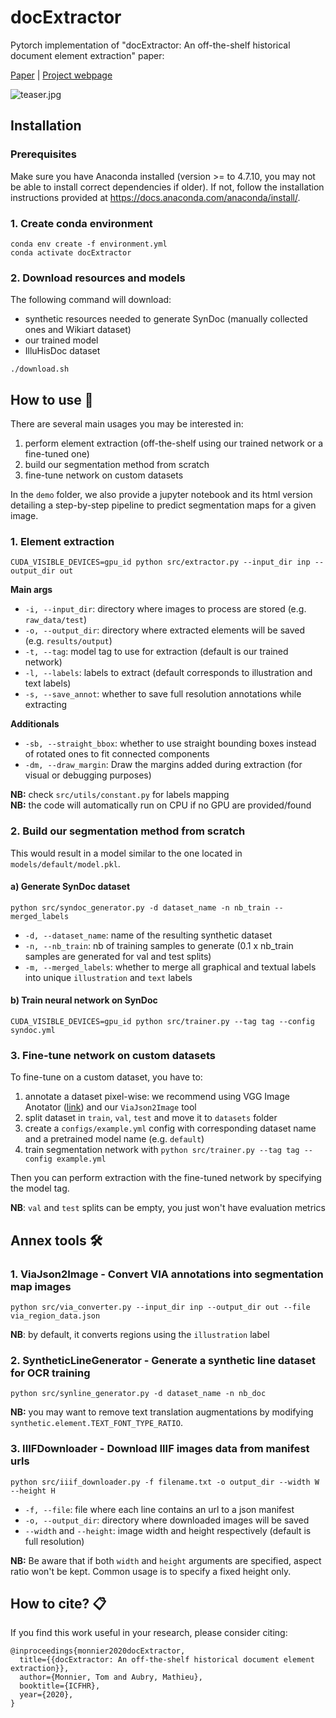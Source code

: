 # docExtractor

Pytorch implementation of "docExtractor: An off-the-shelf historical document element 
extraction" paper:

[Paper](http://imagine.enpc.fr/~monniert/docExtractor/docExtractor.pdf) | [Project
webpage](http://imagine.enpc.fr/~monniert/docExtractor)

![teaser.jpg](http://imagine.enpc.fr/~monniert/docExtractor/teaser.jpg)

## Installation

### Prerequisites

Make sure you have Anaconda installed (version >= to 4.7.10, you may not be able to install 
correct dependencies if older). If not, follow the installation instructions provided at 
https://docs.anaconda.com/anaconda/install/.

### 1. Create conda environment

```
conda env create -f environment.yml
conda activate docExtractor
```

### 2. Download resources and models

The following command will download:

- synthetic resources needed to generate SynDoc (manually collected ones and Wikiart dataset)
- our trained model
- IlluHisDoc dataset

```
./download.sh
```

## How to use :rocket:

There are several main usages you may be interested in:

1. perform element extraction (off-the-shelf using our trained network or a fine-tuned one)
2. build our segmentation method from scratch
3. fine-tune network on custom datasets

In the `demo` folder, we also provide a jupyter notebook and its html version detailing a 
step-by-step pipeline to predict segmentation maps for a given image.

### 1. Element extraction

```
CUDA_VISIBLE_DEVICES=gpu_id python src/extractor.py --input_dir inp --output_dir out
```

**Main args**
- `-i, --input_dir`: directory where images to process are stored (e.g. `raw_data/test`)
- `-o, --output_dir`: directory where extracted elements will be saved (e.g. 
  `results/output`)
- `-t, --tag`: model tag to use for extraction (default is our trained network)
- `-l, --labels`: labels to extract (default corresponds to illustration and text labels)
- `-s, --save_annot`: whether to save full resolution annotations while extracting

**Additionals**
- `-sb, --straight_bbox`: whether to use straight bounding boxes instead of rotated ones to 
  fit connected components
- `-dm, --draw_margin`: Draw the margins added during extraction (for visual or debugging 
  purposes)

**NB:** check `src/utils/constant.py` for labels mapping  
**NB:** the code will automatically run on CPU if no GPU are provided/found

### 2. Build our segmentation method from scratch

This would result in a model similar to the one located in `models/default/model.pkl`.

#### a) Generate SynDoc dataset

```
python src/syndoc_generator.py -d dataset_name -n nb_train --merged_labels
```

- `-d, --dataset_name`: name of the resulting synthetic dataset
- `-n, --nb_train`: nb of training samples to generate (0.1 x nb_train samples are generated 
  for val and test splits)
- `-m, --merged_labels`: whether to merge all graphical and textual labels into unique 
  `illustration` and `text` labels 

#### b) Train neural network on SynDoc

```
CUDA_VISIBLE_DEVICES=gpu_id python src/trainer.py --tag tag --config syndoc.yml
```

### 3. Fine-tune network on custom datasets

To fine-tune on a custom dataset, you have to:

1. annotate a dataset pixel-wise: we recommend using VGG Image Anotator 
   ([link](http://www.robots.ox.ac.uk/~vgg/software/via/)) and our `ViaJson2Image` tool
2. split dataset in `train`, `val`, `test` and move it to `datasets` folder
3. create a `configs/example.yml` config with corresponding dataset name and a pretrained 
   model name (e.g. `default`)
4. train segmentation network with `python src/trainer.py --tag tag --config example.yml`

Then you can perform extraction with the fine-tuned network by specifying the model tag.

**NB**: `val` and `test` splits can be empty, you just won't have evaluation metrics

## Annex tools :hammer_and_wrench:

### 1. ViaJson2Image - Convert VIA annotations into segmentation map images

```
python src/via_converter.py --input_dir inp --output_dir out --file via_region_data.json
```

**NB**: by default, it converts regions using the `illustration` label

### 2. SyntheticLineGenerator - Generate a synthetic line dataset for OCR training

```
python src/synline_generator.py -d dataset_name -n nb_doc
```

**NB:** you may want to remove text translation augmentations by modifying 
`synthetic.element.TEXT_FONT_TYPE_RATIO`.

### 3. IIIFDownloader - Download IIIF images data from manifest urls

```
python src/iiif_downloader.py -f filename.txt -o output_dir --width W --height H
```

- `-f, --file`: file where each line contains an url to a json manifest
- `-o, --output_dir`: directory where downloaded images will be saved
- `--width` and `--height`: image width and height respectively (default is full resolution)

**NB:** Be aware that if both `width` and `height` arguments are specified, aspect ratio 
won't be kept. Common usage is to specify a fixed height only.

## How to cite? :clipboard:

If you find this work useful in your research, please consider citing:

```
@inproceedings{monnier2020docExtractor,
  title={{docExtractor: An off-the-shelf historical document element extraction}},
  author={Monnier, Tom and Aubry, Mathieu},
  booktitle={ICFHR},
  year={2020},
}
```
